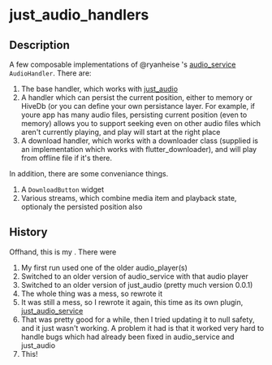 # just_audio_handlers

## Description
A few composable implementations of @ryanheise 's [audio_service](https://github.com/ryanheise/audio_service) `AudioHandler`.
There are:
1. The base handler, which works with [just_audio](https://pub.dev/packages/just_audio)
2. A handler which can persist the current position, either to memory or HiveDb (or you can define your own persistance layer. For example, if youre app has many audio files, persisting current position (even to memory) allows you to support seeking even on other audio files which aren't currently playing, and play will start at the right place
3. A download handler, which works with a downloader class (supplied is an implementation which works with flutter_downloader), and will play from offline file if it's there.

In addition, there are some conveniance things.
1. A `DownloadButton` widget
2. Various streams, which combine media item and playback state, optionaly the persisted position also

## History
Offhand, this is my . There were
1. My first run used one of the older audio_player(s)
2. Switched to an older version of audio_service with that audio player
3. Switched to an older version of just_audio (pretty much version 0.0.1)
4. The whole thing was a mess, so rewrote it
5. It was still a mess, so I rewrote it again, this time as its own plugin, [just_audio_service](https://github.com/yringler/just_audio_service)
6. That was pretty good for a while, then I tried updating it to null safety, and it just wasn't working. A problem it had is that it worked very hard to handle bugs which had already been fixed in audio_service and just_audio
7. This!
